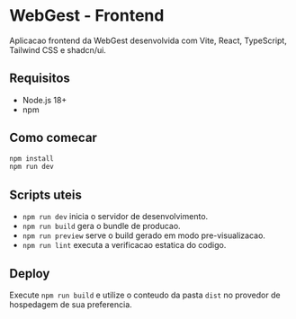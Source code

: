# WebGest - Frontend

Aplicacao frontend da WebGest desenvolvida com Vite, React, TypeScript, Tailwind CSS e shadcn/ui.

## Requisitos

- Node.js 18+
- npm

## Como comecar

```sh
npm install
npm run dev
```

## Scripts uteis

- `npm run dev` inicia o servidor de desenvolvimento.
- `npm run build` gera o bundle de producao.
- `npm run preview` serve o build gerado em modo pre-visualizacao.
- `npm run lint` executa a verificacao estatica do codigo.

## Deploy

Execute `npm run build` e utilize o conteudo da pasta `dist` no provedor de hospedagem de sua preferencia.